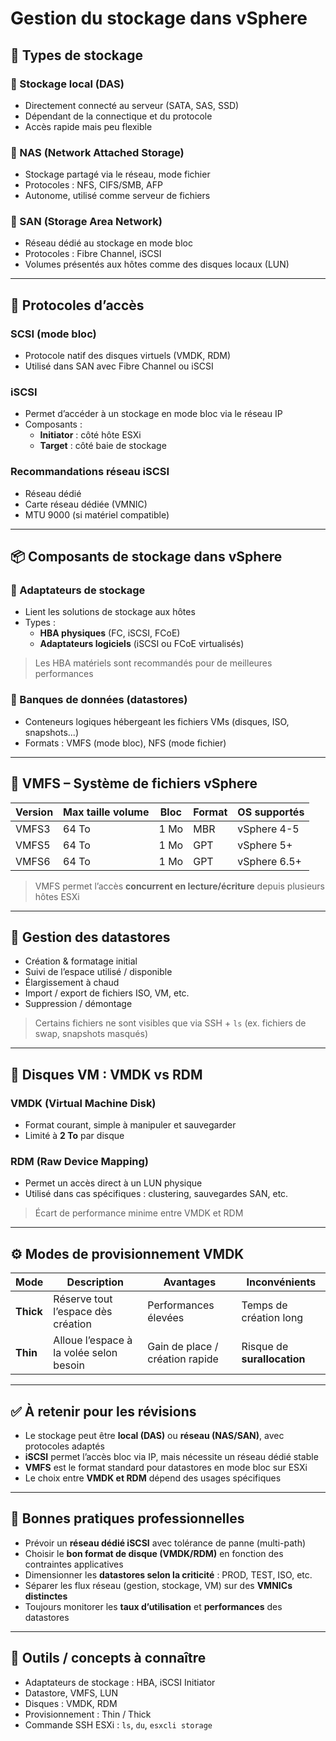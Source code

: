 # Gestion du stockage dans vSphere

## 🧱 Types de stockage

### 🔹 Stockage local (DAS)

- Directement connecté au serveur (SATA, SAS, SSD)
- Dépendant de la connectique et du protocole
- Accès rapide mais peu flexible

### 🔹 NAS (Network Attached Storage)

- Stockage partagé via le réseau, mode fichier
- Protocoles : NFS, CIFS/SMB, AFP
- Autonome, utilisé comme serveur de fichiers

### 🔹 SAN (Storage Area Network)

- Réseau dédié au stockage en mode bloc
- Protocoles : Fibre Channel, iSCSI
- Volumes présentés aux hôtes comme des disques locaux (LUN)

---

## 🔌 Protocoles d’accès

### SCSI (mode bloc)

- Protocole natif des disques virtuels (VMDK, RDM)
- Utilisé dans SAN avec Fibre Channel ou iSCSI

### iSCSI

- Permet d’accéder à un stockage en mode bloc via le réseau IP
- Composants :
    - **Initiator** : côté hôte ESXi
    - **Target** : côté baie de stockage

### Recommandations réseau iSCSI

- Réseau dédié
- Carte réseau dédiée (VMNIC)
- MTU 9000 (si matériel compatible)

---

## 📦 Composants de stockage dans vSphere

### 🔹 Adaptateurs de stockage

- Lient les solutions de stockage aux hôtes
- Types :
    - **HBA physiques** (FC, iSCSI, FCoE)
    - **Adaptateurs logiciels** (iSCSI ou FCoE virtualisés)

> Les HBA matériels sont recommandés pour de meilleures performances

### 🔹 Banques de données (datastores)

- Conteneurs logiques hébergeant les fichiers VMs (disques, ISO, snapshots...)
- Formats : VMFS (mode bloc), NFS (mode fichier)

---

## 🧠 VMFS – Système de fichiers vSphere

|Version|Max taille volume|Bloc|Format|OS supportés|
|---|---|---|---|---|
|VMFS3|64 To|1 Mo|MBR|vSphere 4-5|
|VMFS5|64 To|1 Mo|GPT|vSphere 5+|
|VMFS6|64 To|1 Mo|GPT|vSphere 6.5+|

> VMFS permet l’accès **concurrent en lecture/écriture** depuis plusieurs hôtes ESXi

---

## 🔧 Gestion des datastores

- Création & formatage initial
- Suivi de l’espace utilisé / disponible
- Élargissement à chaud
- Import / export de fichiers ISO, VM, etc.
- Suppression / démontage

> Certains fichiers ne sont visibles que via SSH + `ls` (ex. fichiers de swap, snapshots masqués)

---

## 💾 Disques VM : VMDK vs RDM

### VMDK (Virtual Machine Disk)

- Format courant, simple à manipuler et sauvegarder
- Limité à **2 To** par disque

### RDM (Raw Device Mapping)

- Permet un accès direct à un LUN physique
- Utilisé dans cas spécifiques : clustering, sauvegardes SAN, etc.

> Écart de performance minime entre VMDK et RDM

---

## ⚙️ Modes de provisionnement VMDK

|Mode|Description|Avantages|Inconvénients|
|---|---|---|---|
|**Thick**|Réserve tout l’espace dès création|Performances élevées|Temps de création long|
|**Thin**|Alloue l’espace à la volée selon besoin|Gain de place / création rapide|Risque de **surallocation**|

---

## ✅ À retenir pour les révisions

- Le stockage peut être **local (DAS)** ou **réseau (NAS/SAN)**, avec protocoles adaptés
- **iSCSI** permet l’accès bloc via IP, mais nécessite un réseau dédié stable
- **VMFS** est le format standard pour datastores en mode bloc sur ESXi
- Le choix entre **VMDK et RDM** dépend des usages spécifiques

---

## 📌 Bonnes pratiques professionnelles

- Prévoir un **réseau dédié iSCSI** avec tolérance de panne (multi-path)
- Choisir le **bon format de disque (VMDK/RDM)** en fonction des contraintes applicatives
- Dimensionner les **datastores selon la criticité** : PROD, TEST, ISO, etc.
- Séparer les flux réseau (gestion, stockage, VM) sur des **VMNICs distinctes**
- Toujours monitorer les **taux d’utilisation** et **performances** des datastores

---

## 🔗 Outils / concepts à connaître

- Adaptateurs de stockage : HBA, iSCSI Initiator
- Datastore, VMFS, LUN
- Disques : VMDK, RDM
- Provisionnement : Thin / Thick
- Commande SSH ESXi : `ls`, `du`, `esxcli storage`